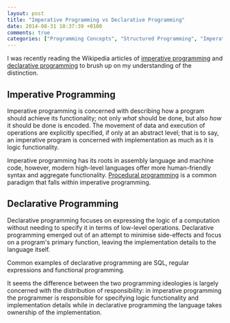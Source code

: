 ```yaml
---
layout: post
title: "Imperative Programming vs Declarative Programming"
date: 2014-08-31 10:37:39 +0100
comments: true
categories: ["Programming Concepts", "Structured Programming", "Imperative Programming", "Declarative Programming"]
---
```


I was recently reading the Wikipedia articles of [imperative programming](http://en.wikipedia.org/wiki/Imperative_programming) and [declarative programming](http://en.wikipedia.org/wiki/Declarative_programming) to brush up on my understanding of the distinction.

## Imperative Programming

Imperative programming is concerned with describing how a program should achieve its functionality; not only *what* should be done, but also *how* it should be done is encoded. The movement of data and execution of operations are explicitly specified, if only at an abstract level; that is to say, an imperative program is concerned with implementation as much as it is logic functionality.

Imperative programming has its roots in assembly language and machine code, however, modern high-level languages offer more human-friendly syntax and aggregate functionality. [Procedural programming](/blog/2014/08/31/procedural-programming) is a common paradigm that falls within imperative programming.

## Declarative Programming

Declarative programming focuses on expressing the logic of a computation without needing to specify it in terms of low-level operations. Declarative programming emerged out of an attempt to minimise side-effects and focus on a program's primary function, leaving the implementation details to the language itself.

Common examples of declarative programming are SQL, regular expressions and functional programming.

It seems the difference between the two programming ideologies is largely concerned with the distribution of responsibility: in imperative programming the programmer is responsible for specifying logic functionality and implementation details while in declarative programming the language takes ownership of the implementation.
